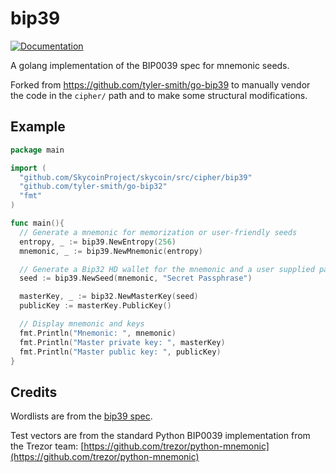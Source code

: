 # bip39
[![Documentation](https://godoc.org/github.com/SkycoinProject/skycoin/src/cipher/bip39?status.svg)](http://godoc.org/github.com/SkycoinProject/skycoin/src/cipher/bip39)

A golang implementation of the BIP0039 spec for mnemonic seeds.

Forked from https://github.com/tyler-smith/go-bip39 to manually vendor the code in the `cipher/` path
and to make some structural modifications.

## Example

```go
package main

import (
  "github.com/SkycoinProject/skycoin/src/cipher/bip39"
  "github.com/tyler-smith/go-bip32"
  "fmt"
)

func main(){
  // Generate a mnemonic for memorization or user-friendly seeds
  entropy, _ := bip39.NewEntropy(256)
  mnemonic, _ := bip39.NewMnemonic(entropy)

  // Generate a Bip32 HD wallet for the mnemonic and a user supplied password
  seed := bip39.NewSeed(mnemonic, "Secret Passphrase")

  masterKey, _ := bip32.NewMasterKey(seed)
  publicKey := masterKey.PublicKey()

  // Display mnemonic and keys
  fmt.Println("Mnemonic: ", mnemonic)
  fmt.Println("Master private key: ", masterKey)
  fmt.Println("Master public key: ", publicKey)
}
```

## Credits

Wordlists are from the [bip39 spec](https://github.com/bitcoin/bips/tree/master/bip-0039).

Test vectors are from the standard Python BIP0039 implementation from the
Trezor team: [https://github.com/trezor/python-mnemonic](https://github.com/trezor/python-mnemonic)

